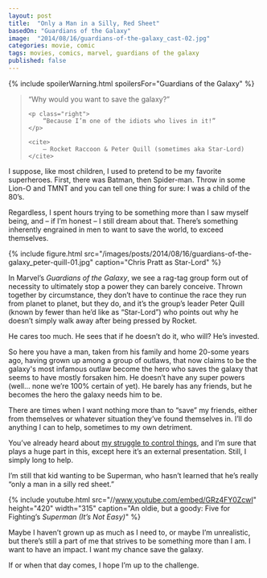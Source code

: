 ```yaml
---
layout: post
title:  "Only a Man in a Silly, Red Sheet"
basedOn: "Guardians of the Galaxy"
image:  "2014/08/16/guardians-of-the-galaxy_cast-02.jpg"
categories: movie, comic
tags: movies, comics, marvel, guardians of the galaxy
published: false
---
```


{% include spoilerWarning.html spoilersFor="Guardians of the Galaxy" %}

<blockquote>
    <p>
        “Why would you want to save the galaxy?”
    </p>
    
    <p class="right">
        “Because I’m one of the idiots who lives in it!”
    </p>

    <cite>
        – Rocket Raccoon & Peter Quill (sometimes aka Star-Lord)
    </cite>
</blockquote>

I suppose, like most children, I used to pretend to be my favorite superheroes. First, there was Batman, then Spider-man. Throw in some Lion-O and TMNT and you can tell one thing for sure: I was a child of the 80’s.

Regardless, I spent hours trying to be something more than I saw myself being, and – if I’m honest – I still dream about that. There’s something inherently engrained in men to want to save the world, to exceed themselves. 

{% include figure.html src="/images/posts/2014/08/16/guardians-of-the-galaxy_peter-quill-01.jpg" caption="Chris Pratt as Star-Lord" %}

In Marvel’s <i>Guardians of the Galaxy</i>, we see a rag-tag group form out of necessity to ultimately stop a power they can barely conceive. Thrown together by circumstance, they don’t have to continue the race they run from planet to planet, but they do, and it’s the group’s leader Peter Quill (known by fewer than he’d like as “Star-Lord”) who points out why he doesn’t simply walk away after being pressed by Rocket.

He cares too much. He sees that if he doesn’t do it, who will? He’s invested.

So here you have a man, taken from his family and home 20-some years ago, having grown up among a group of outlaws, that now claims to be the galaxy's most infamous outlaw become the hero who saves the galaxy that seems to have mostly forsaken him. He doesn’t have any super powers (well&hellip; none we’re 100% certain of yet). He barely has any friends, but he becomes the hero the galaxy needs him to be.

There are times when I want nothing more than to “save” my friends, either from themselves or whatever situation they’ve found themselves in. I’ll do anything I can to help, sometimes to my own detriment.

You’ve already heard about <a href="/2014/05/17/fighting-for-control-(godzilla-2014)">my struggle to control things</a>, and I’m sure that plays a huge part in this, except here it’s an external presentation. Still, I simply long to help.

I’m still that kid wanting to be Superman, who hasn’t learned that he’s really “only a man in a silly red sheet.”

{% include youtube.html src="//www.youtube.com/embed/GRz4FY0ZcwI" height="420" width="315" caption="An oldie, but a goody: Five for Fighting’s <i>Superman (It’s Not Easy)</i>" %}

Maybe I haven’t grown up as much as I need to, or maybe I’m unrealistic, but there’s still a part of me that strives to be something more than I am. I want to have an impact. I want my chance save the galaxy.

If or when that day comes, I hope I’m up to the challenge.